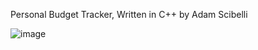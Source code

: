 Personal Budget Tracker,
Written in C++
by Adam Scibelli

![image](https://user-images.githubusercontent.com/125276001/232259235-c2208598-2312-4b65-b0bd-05c94335a2d0.png)

